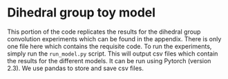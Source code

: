 

  

# Dihedral group toy model

This portion of the code replicates the results for the dihedral group convolution experiments which can be found in the appendix. There is only one file here which contains the requisite code. To run the experiments, simply run the `run_model.py` script. This will output csv files which contain the results for the different models. It can be run using Pytorch (version 2.3). We use pandas to store and save csv files. 
